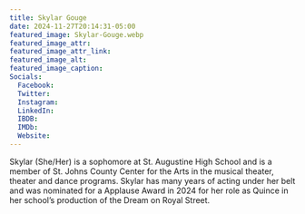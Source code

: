 ```yaml
---
title: Skylar Gouge
date: 2024-11-27T20:14:31-05:00
featured_image: Skylar-Gouge.webp
featured_image_attr: 
featured_image_attr_link: 
featured_image_alt: 
featured_image_caption: 
Socials:
  Facebook: 
  Twitter: 
  Instagram: 
  LinkedIn: 
  IBDB: 
  IMDb:
  Website: 
---
```

Skylar (She/Her) is a sophomore at St. Augustine High School and is a member of St. Johns County Center for the Arts in the musical theater, theater and dance programs. Skylar has many years of acting under her belt and was nominated for a Applause Award in 2024 for her role as Quince in her school’s production of the Dream on Royal Street.